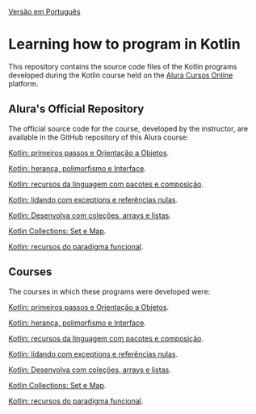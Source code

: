 [Versão em Português](README.md)

# Learning how to program in Kotlin

This repository contains the source code files of the Kotlin programs developed during the Kotlin course held on
the [Alura Cursos Online](https://alura.com.br/)
platform.

## Alura's Official Repository

The official source code for the course, developed by the instructor, are available in the GitHub repository of this
Alura course:

[Kotlin: primeiros passos e Orientação a Objetos](https://github.com/alura-cursos/kotlin-introducao-orientacao-a-objetos/).

[Kotlin: herança, polimorfismo e Interface](https://github.com/alura-cursos/kotlin-oo-heranca-polimorfismo-interfaces/).

[Kotlin: recursos da linguagem com pacotes e composição](https://github.com/alura-cursos/kotlin-pacotes-composicao-objects/).

[Kotlin: lidando com exceptions e referências nulas](https://github.com/alura-cursos/kotlin-exceptions-null-safety).

[Kotlin: Desenvolva com coleções, arrays e listas](https://github.com/alura-cursos/KotlinCollectionsAlura).

[Kotlin Collections: Set e Map](https://github.com/alura-cursos/kotlin-collections).

[Kotlin: recursos do paradigma funcional](https://github.com/alura-cursos/kotlin-funcional).

## Courses

The courses in which these programs were developed were:

[Kotlin: primeiros passos e Orientação a Objetos](https://cursos.alura.com.br/course/kotlin-orientacao-objetos).

[Kotlin: herança, polimorfismo e Interface](https://cursos.alura.com.br/course/kotlin-heranca-polimorfismo-interface).

[Kotlin: recursos da linguagem com pacotes e composição](https://cursos.alura.com.br/course/kotlin-recursos-da-linguagem-com-pacotes-e-composicao).

[Kotlin: lidando com exceptions e referências nulas](https://cursos.alura.com.br/course/kotlin-exceptions-null-safety).

[Kotlin: Desenvolva com coleções, arrays e listas](https://cursos.alura.com.br/course/kotlin-introducao-collections-arrays-listas).

[Kotlin Collections: Set e Map](https://cursos.alura.com.br/course/kotlin-collections-set-map).

[Kotlin: recursos do paradigma funcional](https://cursos.alura.com.br/course/kotlin-recursos-do-paradigma-funcional).